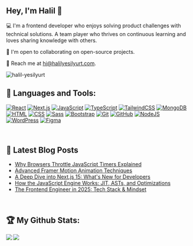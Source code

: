 ## Hey, I'm Halil 👋

💻 I'm a frontend developer who enjoys solving product challenges with technical solutions. A team player who thrives on continuous learning and loves sharing knowledge with others.

👯 I'm open to collaborating on open-source projects.

📧 Reach me at hi@halilyesilyurt.com.

<img src="https://komarev.com/ghpvc/?username=halil-yesilyurt&label=visitors&color=0e75b6&style=flat" alt="halil-yesilyurt" />

<br />

## 🧰 Languages and Tools:

[![React](https://img.shields.io/badge/React-%2320232a.svg?logo=react&logoColor=%2361DAFB)](#)
[![Next.js](https://img.shields.io/badge/Next.js-black?logo=next.js&logoColor=white)](#)
[![JavaScript](https://img.shields.io/badge/JavaScript-F7DF1E?logo=javascript&logoColor=000)](#)
[![TypeScript](https://img.shields.io/badge/TypeScript-3178C6?logo=typescript&logoColor=fff)](#)
[![TailwindCSS](https://img.shields.io/badge/Tailwind%20CSS-%2338B2AC.svg?logo=tailwind-css&logoColor=white)](#)
[![MongoDB](https://img.shields.io/badge/MongoDB-%234ea94b.svg?logo=mongodb&logoColor=white)](#)
[![HTML](https://img.shields.io/badge/HTML-%23E34F26.svg?logo=html5&logoColor=white)](#)
[![CSS](https://img.shields.io/badge/CSS-639?logo=css&logoColor=fff)](#)
[![Sass](https://img.shields.io/badge/Sass-C69?logo=sass&logoColor=fff)](#)
[![Bootstrap](https://img.shields.io/badge/Bootstrap-7952B3?logo=bootstrap&logoColor=fff)](#)
[![Git](https://img.shields.io/badge/Git-F05032?logo=git&logoColor=fff)](#)
[![GitHub](https://img.shields.io/badge/GitHub-%23121011.svg?logo=github&logoColor=white)](#)
[![NodeJS](https://img.shields.io/badge/Node.js-6DA55F?logo=node.js&logoColor=white)](#)
[![WordPress](https://img.shields.io/badge/WordPress-%2321759B.svg?logo=wordpress&logoColor=white)](#)
[![Figma](https://img.shields.io/badge/Figma-F24E1E?logo=figma&logoColor=white)](#)


<br />

## 📝 Latest Blog Posts
<!--BLOG-START-->
- [Why Browsers Throttle JavaScript Timers Explained](https://halilyesilyurt.com/blog/why-browsers-throttle-javascript-timers)
- [Advanced Framer Motion Animation Techniques](https://halilyesilyurt.com/blog/advanced-framer-motion-animation-techniques)
- [A Deep Dive into Next.js 15: What's New for Developers](https://halilyesilyurt.com/blog/whats-new-in-nextjs-15-deep-dive)
- [How the JavaScript Engine Works: JIT, ASTs, and Optimizations](https://halilyesilyurt.com/blog/how-the-javascript-engine-works-jit-ast)
- [The Frontend Engineer in 2025: Tech Stack & Mindset](https://halilyesilyurt.com/blog/frontend-developer-stack-mindset-2025)
<!--BLOG-END-->

<br />

## :trophy: My Github Stats:

<div>
  <a href="https://github-readme-stats.vercel.app/api?username=halil-yesilyurt&show_icons=true&locale=en&theme=algolia&include_all_commits=true&count_private=true">
    <img align="left" src="https://github-readme-stats.vercel.app/api?username=halil-yesilyurt&show_icons=true&locale=en&theme=algolia&include_all_commits=true&count_private=true" />
  </a>
  <a href="https://github-readme-stats.vercel.app/api/top-langs/?username=halil-yesilyurt&show_icons=true&locale=en&layout=compact&langs_count=8&theme=algolia">
    <img align="left" src="https://github-readme-stats.vercel.app/api/top-langs/?username=halil-yesilyurt&show_icons=true&locale=en&layout=compact&langs_count=8&theme=algolia" />
  </a>
</div>
